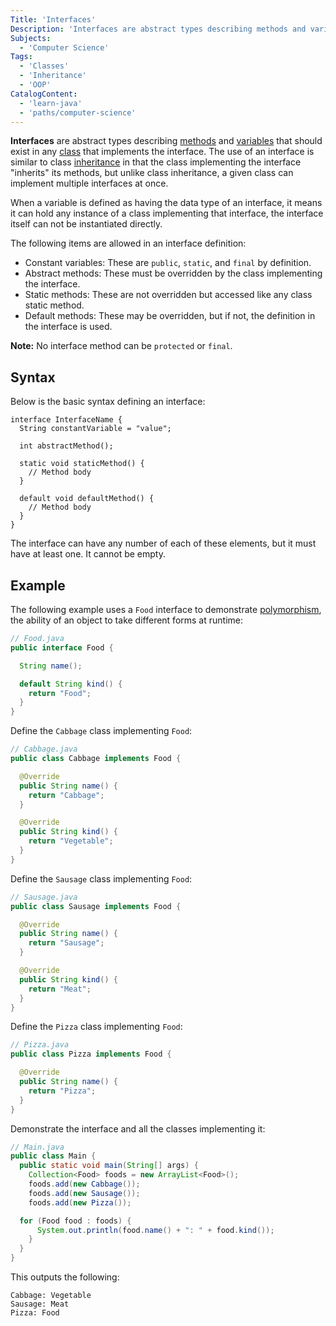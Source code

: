 ```yaml
---
Title: 'Interfaces'
Description: 'Interfaces are abstract types describing methods and variables that should exist in any class that implements the interface.'
Subjects:
  - 'Computer Science'
Tags:
  - 'Classes'
  - 'Inheritance'
  - 'OOP'
CatalogContent:
  - 'learn-java'
  - 'paths/computer-science'
---
```


**Interfaces** are abstract types describing [methods](https://www.codecademy.com/resources/docs/java/methods) and [variables](https://www.codecademy.com/resources/docs/java/variables) that should exist in any [class](https://www.codecademy.com/resources/docs/java/classes) that implements the interface. The use of an interface is similar to class [inheritance](https://www.codecademy.com/resources/docs/java/inheritance) in that the class implementing the interface "inherits" its methods, but unlike class inheritance, a given class can implement multiple interfaces at once.

When a variable is defined as having the data type of an interface, it means it can hold any instance of a class implementing that interface, the interface itself can not be instantiated directly.

The following items are allowed in an interface definition:

- Constant variables: These are `public`, `static`, and `final` by definition.
- Abstract methods: These must be overridden by the class implementing the interface.
- Static methods: These are not overridden but accessed like any class static method.
- Default methods: These may be overridden, but if not, the definition in the interface is used.

**Note:** No interface method can be `protected` or `final`.

## Syntax

Below is the basic syntax defining an interface:

```pseudo
interface InterfaceName {
  String constantVariable = "value";

  int abstractMethod();

  static void staticMethod() {
    // Method body
  }

  default void defaultMethod() {
    // Method body
  }
}
```

The interface can have any number of each of these elements, but it must have at least one. It cannot be empty.

## Example

The following example uses a `Food` interface to demonstrate [polymorphism](https://www.codecademy.com/resources/docs/general/polymorphism), the ability of an object to take different forms at runtime:

```java
// Food.java
public interface Food {

  String name();

  default String kind() {
    return "Food";
  }
}
```

Define the `Cabbage` class implementing `Food`:

```java
// Cabbage.java
public class Cabbage implements Food {

  @Override
  public String name() {
    return "Cabbage";
  }

  @Override
  public String kind() {
    return "Vegetable";
  }
}
```

Define the `Sausage` class implementing `Food`:

```java
// Sausage.java
public class Sausage implements Food {

  @Override
  public String name() {
    return "Sausage";
  }

  @Override
  public String kind() {
    return "Meat";
  }
}
```

Define the `Pizza` class implementing `Food`:

```java
// Pizza.java
public class Pizza implements Food {

  @Override
  public String name() {
    return "Pizza";
  }
}
```

Demonstrate the interface and all the classes implementing it:

```java
// Main.java
public class Main {
  public static void main(String[] args) {
    Collection<Food> foods = new ArrayList<Food>();
    foods.add(new Cabbage());
    foods.add(new Sausage());
    foods.add(new Pizza());

  for (Food food : foods) {
      System.out.println(food.name() + ": " + food.kind());
    }
  }
}
```

This outputs the following:

```shell
Cabbage: Vegetable
Sausage: Meat
Pizza: Food
```
